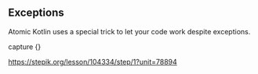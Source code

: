 ## Exceptions

Atomic Kotlin uses a special trick to let your code work despite exceptions. 

   capture {}

https://stepik.org/lesson/104334/step/1?unit=78894
